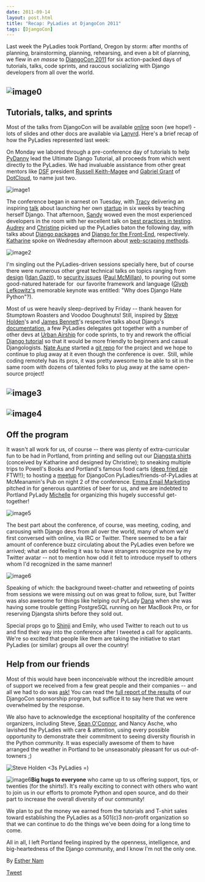 ```yaml
---
date: 2011-09-14
layout: post.html
title: "Recap: PyLadies at DjangoCon 2011"
tags: [DjangoCon]
---
```


Last week the PyLadies took Portland, Oregon by storm: after months of planning, brainstorming, planning, rehearsing, and even a bit of planning, we flew in *en masse* to [DjangoCon 2011](http://djangocon.us) for six action-packed days of tutorials, talks, code sprints, and raucous socializing with Django developers from all over the world.

![image0](https://lh6.googleusercontent.com/-h4s5Gb0ovXw/Tm7Na3yM8dI/AAAAAAAAAOY/sACKQfJus30/s640/photo.jpeg)
-------------------------------------------------------------------------------------------------------------

Tutorials, talks, and sprints
-----------------------------

Most of the talks from DjangoCon will be available [online](http://blip.tv/djangocon) soon (we hope!) - lots of slides and other docs are available via [Lanyrd](http://lanyrd.com/2011/djangocon-us/). Here's a brief recap of how the PyLadies represented last week:

On Monday we labored through a pre-conference day of tutorials to help [PyDanny](https://twitter.com/pydanny) lead the Ultimate Django Tutorial, all proceeds from which went directly to the PyLadies. We had invaluable assistance from other great mentors like [DSF](https://www.djangoproject.com/foundation/) president [Russell Keith-Magee](https://twitter.com/freakboy3742) and [Gabriel Grant](https://twitter.com/#%21/gabrielmgrant) of [DotCloud](https://www.dotcloud.com/), to name just two.

![image1](https://farm7.static.flickr.com/6157/6146290822_7c1bf5c590.jpg)

The conference began in earnest on Tuesday, with [Tracy](https://twitter.com/limedaring) delivering an inspiring [talk](http://www.slideshare.net/limedaring/from-designer-to-djangoer-in-six-weeks-a-story-from-solo-founder) about launching her own [startup](http://www.weddinginvitelove.com/) in six weeks by teaching herself Django. That afternoon, [Sandy](https://twitter.com/sandymahalo) wowed even the most experienced developers in the room with her excellent talk on [best practices in testing](https://docs.google.com/a/pyladies.com/present/view?id=0AVthC0Z3iw8DZGRrdnFzeGdfN2c5bWJ6d2Y1&hl=en_US). [Audrey](https://twitter.com/audreyr) and [Christine](https://twitter.com/webdevgirl) picked up the PyLadies baton the following day, with talks about [Django packages](http://www.slideshare.net/audreyr/django-package-thunderdome-by-audrey-roy-daniel-greenfeld) and [Django for the Front-End](http://www.slideshare.net/cosecant/best-practices-for-frontend-django-developers), respectively. [Katharine](https://twitter.com/kjam) spoke on Wednesday afternoon about [web-scraping methods](http://dl.dropbox.com/u/19508576/djangocon_slides/src/scraper_talk.html).

![image2](https://dl.dropbox.com/u/39730/pyladiesblog/djangocon/6146295356_b7fe674122_b.jpg)

I'm singling out the PyLadies-driven sessions specially here, but of course there were numerous other great technical talks on topics ranging from [design](http://www.slideshare.net/idangazit/dc2011-keynote%20to%20security) ([Idan Gazit](https://twitter.com/idangazit)), to [security issues](http://djangocon.us/schedule/presentations/52/) ([Paul McMillan](https://twitter.com/#%21/paulrmcmillan)), to pouring out some good-natured haterade for  our favorite framework and language ([Glyph Lefkowitz's](https://twitter.com/glyph) memorable keynote was entitled: "Why does Django Hate Python"?).

Most of us were heavily sleep-deprived by Friday -- thank heaven for Stumptown Roasters and Voodoo Doughnuts! Still, inspired by [Steve Holden](https://twitter.com/holdenweb)'s and [James Bennett](https://twitter.com/ubernostrum)'s respective talks about Django's [documentation](http://t.co/E8VkaJM), a few PyLadies delegates got together with a number of other devs at [Urban Airship](http://urbanairship.com/) for code sprints, to try and rework the official [Django tutorial](https://code.djangoproject.com/wiki/Tutorials) so that it would be more friendly to beginners and casual Djangologists. [Nate Aune](https://twitter.com/natea) started a [git repo](https://github.com/natea/djangostarterkit) for the project and we hope to continue to plug away at it even though the conference is over.  Still, while coding remotely has its pros, it was pretty awesome to be able to sit in the same room with dozens of talented folks to plug away at the same open-source project!

![image3](https://dl.dropbox.com/u/39730/pyladiesblog/djangocon/sprints.png)
----------------------------------------------------------------------------

![image4](https://farm7.static.flickr.com/6077/6145758885_aedbef599b.jpg)
-------------------------------------------------------------------------

Off the program
---------------

It wasn't all work for us, of course -- there was plenty of extra-curricular fun to be had in Portland, from printing and selling out our [Djangsta shirts](static/blog/djangsta-shirts-on-sale-at-djangocon) (conceived by Katharine and designed by Christine); to sneaking multiple trips to Powell's Books and Portland's famous food carts ([deep fried pie](http://www.foodcartsportland.com/2009/05/22/whiffies-pie-cart/) FTW!!); to hosting a [meetup](static/blog/pyladies-meetup-at-djangocon) for DjangoCon PyLadies/friends-of-PyLadies at McMeanamin's Pub on night 2 of the conference. [Emma Email Marketing](http://myemma.com) pitched in for generous quantities of beer for us, and we are indebted to Portland PyLady [Michelle](https://twitter.com/pythonchelle) for organizing this hugely successful get-together!

![image5](https://dl.dropbox.com/u/39730/pyladiesblog/djangocon/6145750461_21968427fa_b.jpg)

The best part about the conference, of course, was meeting, coding, and carousing with Django devs from all over the world, many of whom we'd first conversed with online, via IRC or Twitter. There seemed to be a fair amount of conference buzz circulating about the PyLadies even before we arrived; what an odd feeling it was to have strangers recognize me by my Twitter avatar -- not to mention how odd it felt to introduce myself to others whom I'd recognized in the same manner!

![image6](https://dl.dropbox.com/u/39730/pyladiesblog/djangocon/jeffreco.png)

Speaking of which: the background tweet-chatter and retweeting of points from sessions we were missing out on was great to follow, sure, but Twitter was also awesome for things like helping out PyLady [Dana](https://twitter.com/geography76) when she was having some trouble getting PostgreSQL running on her MacBook Pro, or for reserving Djangsta shirts before they sold out.

Special props go to [Shinji](https://twitter.com/shinjikim) and Emily, who used Twitter to reach out to us and find their way into the conference after I tweeted a call for applicants. We're so excited that people like them are taking the initiative to start PyLadies (or similar) groups all over the country!

Help from our friends
---------------------

Most of this would have been inconceivable without the incredible amount of support we received from a few great people and their companies -- and all we had to do was [ask!](http://pyladies.com/blog/call-for-sponsorship/) You can read the [full report of the results](static/blog/djangocon-sponsorship-program-results) of our DjangoCon sponsorship program, but suffice it to say here that we were overwhelmed by the response.

We also have to acknowledge the exceptional hospitality of the conference organizers, including Steve, [Sean O'Connor](https://twitter.com/theseanoc), and Nancy Asche, who lavished the PyLadies with care & attention, using every possible opportunity to demonstrate their commitment to seeing diversity flourish in the Python community. It was especially awesome of them to have arranged the weather in Portland to be unseasonably pleasant for us out-of-towners ;)

![Steve Holden \<3s PyLadies =)](https://dl.dropbox.com/u/39730/pyladiesblog/djangocon/oreilly.png)

![image6](https://lh6.googleusercontent.com/-1AMWGPX0vfg/Tm1fk3mFUeI/AAAAAAAAAOM/RLM6GgKE0NE/s400/IMG_1865.JPG)**Big hugs to everyone** who came up to us offering support, tips, or twenties (for the shirts!). It's really exciting to connect with others who want to join us in our efforts to promote Python and open source, and do their part to increase the overall diversity of our community!

We plan to put the money we earned from the tutorials and T-shirt sales toward establishing the PyLadies as a 501(c)3 non-profit organization so that we can continue to do the things we've been doing for a long time to come.

All in all, I left Portland feeling inspired by the openness, intelligence, and big-heartedness of the Django community, and I know I'm not the only one.

By [Esther Nam](https://twitter.com/estherbester "Estherbester | Twitter")

[Tweet](https://twitter.com/share)